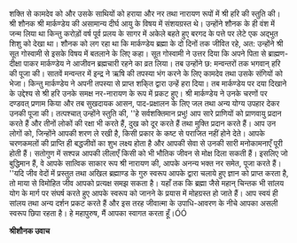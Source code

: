 शक्ति से कामदेव को और उसके साथियों को हराया और नर तथा नारायण रूपों में श्री हरि की स्तुति की। श्री शौनक श्री मार्कण्डेय की असामान्य दीर्घ आयु के विषय में संशयग्रस्त थे। उन्होंने शौनक के ही वंश में जन्म लिया था किन्तु करोड़ों वर्ष पूर्व प्रलय के सागर में अकेले बहते हुए बरगद के पत्ते पर लेटे एक अद्भुत शिशु को देखा था। शौनक को लग रहा था कि मार्कण्डेय ब्रह्मा के दो दिनों तक जीवित रहे, अत: उन्होंने श्री सूत गोस्वामी से इसके विषय में बतलाने के लिए कहा। सूत गोस्वामी ने उत्तर दिया कि अपने पिता से ब्राह्मण-दीक्षा पाकर मार्कण्डेय ने आजीवन ब्रह्मचारी रहने का व्रत लिया। तब उन्होंने छ: मन्वन्तरों तक भगवान् हरि की पूजा की। सातवें मन्वन्तर में इन्द्र ने ऋषि की तपस्या भंग करने के लिए कामदेव तथा उसके संगियों को भेजा। किन्तु मार्कण्डेय ने अपनी तपस्या से प्राप्त शकि्त द्वारा उन्हें हरा दिया। तब मार्कण्डेय पर दया दिखाने के उद्देश्य से श्री हरि उनके समक्ष नर-नारायण के रूप में प्रकट हुए। श्री मार्कण्डेय ने उनके चरणों पर दण्डवत् प्रणाम किया और तब सुखदायक आसन, पाद-प्रक्षालन के लिए जल तथा अन्य योग्य उपहार देकर उनकी पूजा की। तत्पश्चात् उन्होंने स्तुति की, ''हे सर्वशक्तिमान प्रभु! आप सारे प्राणियों को प्राणवायु प्रदान करते हैं और तीनों लोकों की रक्षा भी करते हैं, दुख को दूर करते हैं तथा मुक्ति प्रदान करते हैं। आप उन लोगों को, जिन्होंने आपकी शरण ले रखी है, किसी प्रकार के कष्ट से पराजित नहीं होने देते। आपके चरणकमलों की प्राप्ति ही बद्धजीवों का शुभ लक्ष्य होता है और आपकी सेवा से उनकी सारी मनोकामनाएँ पूरी होती हैं। सतोगुण में सश्पन्न आपकी लीलाएँ किसी को भी भौतिक जीवन से मोक्ष दिला सकती हैं। इसलिए जो बुद्धिमान हैं, वे आपके सात्विक साकार रूप श्री नारायण की, आपके अनन्य भक्त नर समेत, पूजा करते हैं। ''यदि जीव वेदों में प्रस्तुत तथा अखिल ब्रह्माण्ड के गुरु स्वरूप आपके द्वारा चलाये हुए ज्ञान को प्राप्त करता है, तो माया से विमोहित जीव आपको प्रत्यक्ष समझ सकता है। यहाँ तक कि ब्रह्मा जैसे महान् चिन्तक भी सांलय योग के मार्ग पर संघर्ष करते हुए आपके स्वरूप को जानने के प्रयास में मोहग्रस्त हो जाते हैं। आप स्वयं ही सांलय तथा अन्य दर्शन प्रकट करते हैं और इस तरह जीवात्मा के उपाधि-आवरण के नीचे आपका असली स्वरूप छिपा रहता है। हे महापुरुष, मैं आपका स्वागत करता हूँ।ÓÓ  

**श्रीशौनक उवाच** 